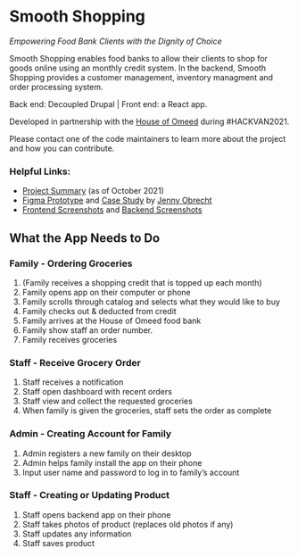# Smooth Shopping

*Empowering Food Bank Clients with the Dignity of Choice*

Smooth Shopping enables food banks to allow their clients to shop for goods online using an monthly credit system. In the backend, Smooth Shopping provides a customer management, inventory managment and order processing system.

Back end: Decoupled Drupal | Front end: a React app.

Developed in partnership with the [House of Omeed](https://houseofomeed.ca/) during #HACKVAN2021.

Please contact one of the code maintainers to learn more about the project and how you can contribute.

### Helpful Links:

 - [Project Summary](https://docs.google.com/document/d/1LxVs9HN2t5Jb89hmm6zHcytscBZFc2H0bvgCVIMljg4/edit#) (as of October 2021)
 - [Figma Prototype](https://www.figma.com/file/FPKouXVU4xjwu1OcGjgSuv/Smooth-Shopping?node-id=0%3A1) and [Case Study](https://www.jennyobrecht.com/works/smooth-shopping) by [Jenny Obrecht](https://www.linkedin.com/in/jennyobrecht)
 - [Frontend Screenshots](frontend\docs\FrontendScreenshots.md) and [Backend Screenshots](backend\docs\BackendScreenshots.md)

## What the App Needs to Do

### Family - Ordering Groceries
1. (Family receives a shopping credit that is topped up each month)
2. Family opens app on their computer or phone
3. Family scrolls through catalog and selects what they would like to buy
4. Family checks out & deducted from credit
5. Family arrives at the House of Omeed food bank
6. Family show staff an order number.
7. Family receives groceries

### Staff - Receive Grocery Order
1. Staff receives a notification
2. Staff open dashboard with recent orders
3. Staff view and collect the requested groceries 
4. When family is given the groceries, staff sets the order as complete

### Admin - Creating Account for Family
1. Admin registers a new family on their desktop
2. Admin helps family install the app on their phone
3. Input user name and password to log in to family’s account

### Staff - Creating or Updating Product
1. Staff opens backend app on their phone
2. Staff takes photos of product (replaces old photos if any)
3. Staff updates any information
4. Staff saves product
